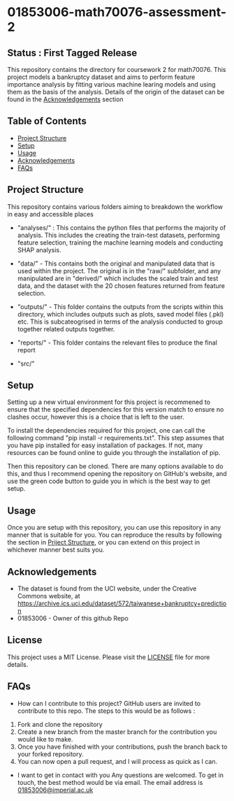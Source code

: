 # 01853006-math70076-assessment-2

## Status : First Tagged Release

This repository contains the directory for coursework 2 for math70076. 
This project models a bankruptcy dataset and aims to perform feature importance analysis by fitting various machine learing models and using them as the basis of the analysis. Details of the origin of the dataset can be found in the [Acknowledgements](#acknowledgements) section


## Table of Contents
- [Project Structure](#project-structure)
- [Setup](#setup)
- [Usage](#usage)
- [Acknowledgements](#acknowledgements)
- [FAQs](#faqs)

## Project Structure
This repository contains various folders aiming to breakdown the workflow in easy and accessible places

- "analyses/" : This contains the python files that performs the majority of analysis. This includes the creating the train-test datasets, performing feature selection, training the machine learning models and conducting SHAP analysis.

- "data/" - This contains both the original and manipulated data that is used within the project. The original is in the "raw/" subfolder, and any manipulated are in "derived/" which includes the scaled train and test data, and the dataset with the 20 chosen features returned from feature selection. 

- "outputs/" - This folder contains the outputs from the scripts within this directory, which includes outputs such as plots, saved model files (.pkl) etc. This is subcateogrised in terms of the analysis conducted to group together related outputs together. 

- "reports/" - This folder contains the relevant files to produce the final report

- "src/"

## Setup
Setting up a new virtual environment for this project is recommened to ensure that the specified dependencies for this version match to ensure no clashes occur, however this is a choice that is left to the user. 

To install the dependencies required for this project, one can call the following command "pip install -r requirements.txt". This step assumes that you have pip installed for easy installation of packages. If not, many resources can be found online to guide you through the installation of pip. 

Then this repository can be cloned. There are many options available to do this, and thus I recommend opening the repository on GitHub's website, and use the green code button to guide you in which is the best way to get setup. 

## Usage
Once you are setup with this repository, you can use this repository in any manner that is suitable for you. You can reproduce the results by following the section in [Priject Structure](#project-structure), or you can extend on this project in whichever manner best suits you. 

## Acknowledgements
- The dataset is found from the UCI website, under the Creative Commons website, at https://archive.ics.uci.edu/dataset/572/taiwanese+bankruptcy+prediction
- 01853006 - Owner of this github Repo 

## License

This project uses a MIT License. Please visit the [LICENSE](LICENSE) file for more details.

## FAQs
- How can I contribute to this project?
GitHub users are invited to contribute to this repo. The steps to this would be as follows : 
1) Fork and clone the repository 
2) Create a new branch from the master branch for the contribution you would like to make.
3) Once you have finished with your contributions, push the branch back to your forked repository.
4) You can now open a pull request, and I will process as quick as I can. 

- I want to get in contact with you
Any questions are welcomed. To get in touch, the best method would be via email. The email address is 01853006@imperial.ac.uk